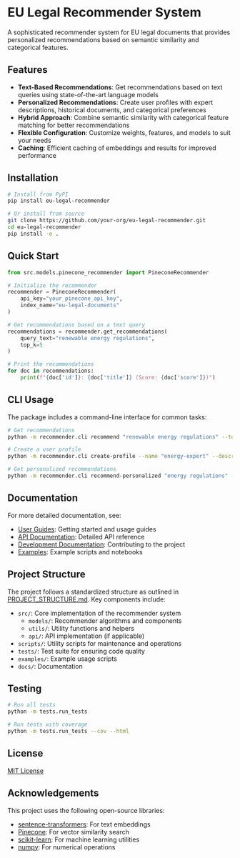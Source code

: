 # EU Legal Recommender System

A sophisticated recommender system for EU legal documents that provides personalized recommendations based on semantic similarity and categorical features.

## Features

- **Text-Based Recommendations**: Get recommendations based on text queries using state-of-the-art language models
- **Personalized Recommendations**: Create user profiles with expert descriptions, historical documents, and categorical preferences
- **Hybrid Approach**: Combine semantic similarity with categorical feature matching for better recommendations
- **Flexible Configuration**: Customize weights, features, and models to suit your needs
- **Caching**: Efficient caching of embeddings and results for improved performance

## Installation

```bash
# Install from PyPI
pip install eu-legal-recommender

# Or install from source
git clone https://github.com/your-org/eu-legal-recommender.git
cd eu-legal-recommender
pip install -e .
```

## Quick Start

```python
from src.models.pinecone_recommender import PineconeRecommender

# Initialize the recommender
recommender = PineconeRecommender(
    api_key="your_pinecone_api_key",
    index_name="eu-legal-documents"
)

# Get recommendations based on a text query
recommendations = recommender.get_recommendations(
    query_text="renewable energy regulations",
    top_k=5
)

# Print the recommendations
for doc in recommendations:
    print(f"{doc['id']}: {doc['title']} (Score: {doc['score']})")
```

## CLI Usage

The package includes a command-line interface for common tasks:

```bash
# Get recommendations
python -m recommender.cli recommend "renewable energy regulations" --top-k 5

# Create a user profile
python -m recommender.cli create-profile --name "energy-expert" --description "Expert in renewable energy regulations"

# Get personalized recommendations
python -m recommender.cli recommend-personalized "energy regulations" --profile "energy-expert" --top-k 5
```

## Documentation

For more detailed documentation, see:

- [User Guides](docs/guides/README.md): Getting started and usage guides
- [API Documentation](docs/api/README.md): Detailed API reference
- [Development Documentation](docs/development/README.md): Contributing to the project
- [Examples](examples/README.md): Example scripts and notebooks

## Project Structure

The project follows a standardized structure as outlined in [PROJECT_STRUCTURE.md](PROJECT_STRUCTURE.md). Key components include:

- `src/`: Core implementation of the recommender system
  - `models/`: Recommender algorithms and components
  - `utils/`: Utility functions and helpers
  - `api/`: API implementation (if applicable)
- `scripts/`: Utility scripts for maintenance and operations
- `tests/`: Test suite for ensuring code quality
- `examples/`: Example usage scripts
- `docs/`: Documentation

## Testing

```bash
# Run all tests
python -m tests.run_tests

# Run tests with coverage
python -m tests.run_tests --cov --html
```

## License

[MIT License](LICENSE)

## Acknowledgements

This project uses the following open-source libraries:

- [sentence-transformers](https://github.com/UKPLab/sentence-transformers): For text embeddings
- [Pinecone](https://www.pinecone.io/): For vector similarity search
- [scikit-learn](https://scikit-learn.org/): For machine learning utilities
- [numpy](https://numpy.org/): For numerical operations
